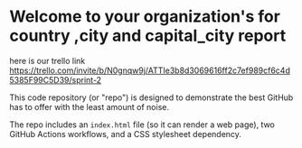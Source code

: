 # Welcome to your organization's for country ,city and capital_city report

here is our trello link https://trello.com/invite/b/N0gnqw9j/ATTIe3b8d3069616ff2c7ef989cf6c4d5385F99C5D39/sprint-2

This code repository (or "repo") is designed to demonstrate the best GitHub has to offer with the least amount of noise.

The repo includes an `index.html` file (so it can render a web page), two GitHub Actions workflows, and a CSS stylesheet dependency.

